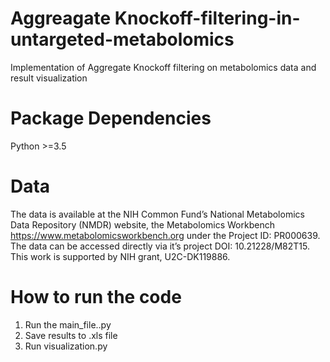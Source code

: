 # Aggreagate Knockoff-filtering-in-untargeted-metabolomics
Implementation of Aggregate Knockoff filtering on metabolomics data and result visualization
# Package Dependencies
Python >=3.5
# Data
The data is available at the NIH Common Fund’s National Metabolomics Data Repository (NMDR) website, the Metabolomics Workbench https://www.metabolomicsworkbench.org under the Project ID: PR000639. The data can be accessed directly via it’s project DOI: 10.21228/M82T15. This work is supported by NIH grant, U2C-DK119886.
# How to run the code
1. Run the main_file..py
2. Save results to .xls file
3. Run visualization.py 
